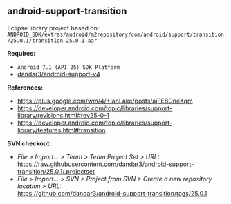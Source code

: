 ## android-support-transition

Eclipse library project based on:<br/>
`ANDROID_SDK/extras/android/m2repository/com/android/support/transition/25.0.1/transition-25.0.1.aar`

**Requires:**
- `Android 7.1 (API 25) SDK Platform`
- [dandar3/android-support-v4](https://github.com/dandar3/android-support-v4/tree/25.0.1)

**References:**
- https://plus.google.com/wm/4/+IanLake/posts/ajFE8GneXqm
- https://developer.android.com/topic/libraries/support-library/revisions.html#rev25-0-1
- https://developer.android.com/topic/libraries/support-library/features.html#transition

**SVN checkout:**
- _File > Import... > Team > Team Project Set > URL:_<br/>
  https://raw.githubusercontent.com/dandar3/android-support-transition/25.0.1/.projectset
- _File > Import... > SVN > Project from SVN > Create a new repository location > URL:_<br/> 
  https://github.com/dandar3/android-support-transition/tags/25.0.1